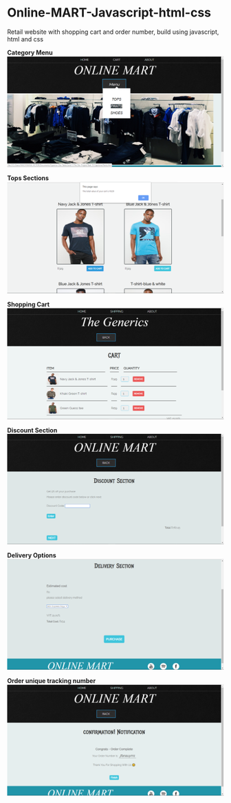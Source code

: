 # Online-MART-Javascript-html-css
Retail website with shopping cart and order number, build using javascript, html and css

<b>Category Menu</b>
![](ReadMe.md/slide%20(1).png)

<b>Tops Sections</b>
![](ReadMe.md/slide%20(2).png)

<b>Shopping Cart</b>
![](ReadMe.md/slide%20(3).png)

<b>Discount Section</b>
![](ReadMe.md/slide%20(4).png)

<b>Delivery Options</b>
![](ReadMe.md/slide%20(5).png)

<b>Order unique tracking number</b>
![](ReadMe.md/slide%20(6).png)
